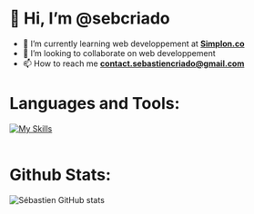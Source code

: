 <h1>👋 Hi, I’m @sebcriado</h1>


- 🌱 I’m currently learning web developpement at <strong><a href="https://simplon.co/">Simplon.co</a></strong>
- 💞️ I’m looking to collaborate on web developpement 
- 📫 How to reach me <strong>contact.sebastiencriado@gmail.com</strong>

<h1><strong>Languages and Tools:</strong></h1>

[![My Skills](https://skillicons.dev/icons?i=symfony,php,mysql,react,js,docker,figma)](https://skillicons.dev)                  
<br>
<h1>Github Stats:</h1>

![Sébastien GitHub stats](https://github-readme-stats.vercel.app/api?username=sebcriado&show_icons=true&theme=blue-green)












